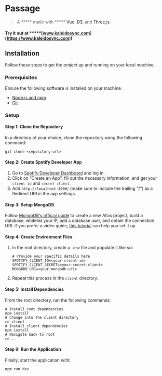 # Passage
> A ***** made with ***** [Vue](https://github.com/vuejs/vue), [D3](https://github.com/d3/d3), and [Three.js](https://github.com/mrdoob/three.js/).

#### Try it out at *****[www.kaleidosync.com](https://www.kaleidosync.com)!

## Installation

Follow these steps to get the project up and running on your local machine.

### Prerequisites

Ensure the following software is installed on your machine:

- [Node.js and npm](https://nodejs.org/en/download/)
- [Git](https://git-scm.com/downloads)

### Setup

#### Step 1: Clone the Repository

In a directory of your choice, clone the repository using the following command:

```shell
git clone <repository-url>
```

#### Step 2: Create Spotify Developer App

1. Go to [Spotify Developer Dashboard](https://developer.spotify.com/dashboard/applications) and log in.
2. Click on "Create an App", fill out the necessary information, and get your `client id` and `secret client`.
3. Add `http://localhost:3000/` (make sure to include the trailing "/") as a Redirect URI in the app settings.

#### Step 3: Setup MongoDB

Follow [MongoDB's official guide](https://docs.mongodb.com/manual/installation/) to create a new Atlas project, build a database, whitelist your IP, add a database user, and obtain the connection URI. If you prefer a video guide, [this tutorial](https://www.youtube.com/watch?v=KKyag6t98g8) can help you set it up.

#### Step 4: Create Environment Files

1. In the root directory, create a `.env` file and populate it like so:
    ```shell
    # Provide your specific details here
    SPOTIFY_CLIENT_ID=<your-client-id>
    SPOTIFY_CLIENT_SECRET=<your-secret-client>
    MONGODB_URI=<your-mongodb-uri>
    ```
2. Repeat this process in the `client` directory.

#### Step 5: Install Dependencies

From the root directory, run the following commands:

```shell
# Install root dependencies
npm install
# Change into the client directory
cd client
# Install client dependencies
npm install
# Navigate back to root
cd ..
```

#### Step 6: Run the Application

Finally, start the application with:

```shell
npm run dev
```

